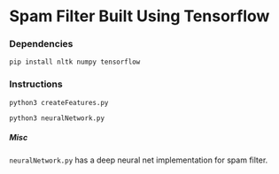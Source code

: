 # Spam Filter Built Using Tensorflow

### Dependencies

`pip install nltk numpy tensorflow`

### Instructions

`python3 createFeatures.py`

`python3 neuralNetwork.py`



##### Misc

`neuralNetwork.py` has a deep neural net implementation for spam filter. 
